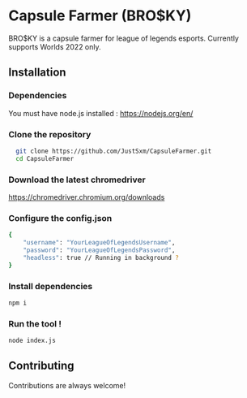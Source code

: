 
# Capsule Farmer (BRO$KY)

BRO$KY is a capsule farmer for league of legends esports.
Currently supports Worlds 2022 only.




## Installation

### Dependencies
You must have node.js installed : https://nodejs.org/en/

### Clone the repository

```bash
  git clone https://github.com/JustSxm/CapsuleFarmer.git
  cd CapsuleFarmer
```

### Download the latest chromedriver
https://chromedriver.chromium.org/downloads

### Configure the config.json
```bash
{
	"username": "YourLeagueOfLegendsUsername",
	"password": "YourLeagueOfLegendsPassword",
	"headless": true // Running in background ?
}
```

### Install dependencies
```bash
npm i
```

### Run the tool !
```bash
node index.js
```
    
## Contributing

Contributions are always welcome!


